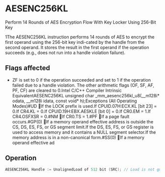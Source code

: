 # AESENC256KL

Perform 14 Rounds of AES Encryption Flow With Key Locker Using 256-Bit Key

1The AESENC256KL instruction performs 14 rounds of AES to encrypt the first operand using the 256-bit key indi-cated by the handle from the second operand.
It stores the result in the first operand if the operation succeeds (e.g., does not run into a handle violation failure).

## Flags affected

- ZF is set to 0 if the operation succeeded and set to 1 if the operation failed due to a handle violation. The other arithmetic flags (OF, SF, AF, PF, CF) are cleared to 0.Intel C/C++ Compiler Intrinsic EquivalentAESENC256KL unsigned char _mm_aesenc256kl_u8(__m128i* odata, __m128i idata, const void* h);Exceptions (All Operating Modes)#UD If the LOCK prefix is used.If CPUID.07H:ECX.KL [bit 23] = 0.If CR4.KL = 0.If CPUID.19H:EBX.AESKLE [bit 0] = 0.If CR0.EM = 1.If CR4.OSFXSR = 0.#NM If CR0.TS = 1.#PF If a page fault occurs.#GP(0) If a memory operand effective address is outside the CS, DS, ES, FS, or GS segment limit.If the DS, ES, FS, or GS register is used to access memory and it contains a NULL segment selector.If the memory address is in a non-canonical form.#SS(0) If a memory operand effective ad

## Operation

```C
AESENC256KL Handle := UnalignedLoad of 512 bit (SRC); // Load is not guaranteed to be atomic.Illegal Handle = (HandleReservedBitSet (Handle) ||(Handle[0] AND (CPL > 0)) ||Handle [1] ||HandleKeyType (Handle) != HANDLE_KEY_TYPE_AES256);IF (Illegal Handle) THEN RFLAGS.ZF := 1;ELSE (UnwrappedKey, Authentic) := UnwrapKeyAndAuthenticate512 (Handle[511:0], IWKey);IF (Authentic == 0) THEN RFLAGS.ZF := 1;ELSE DEST := AES256Encrypt (DEST, UnwrappedKey) ;RFLAGS.ZF := 0;FI;FI;RFLAGS.OF, SF, AF, PF, CF := 0;
```
